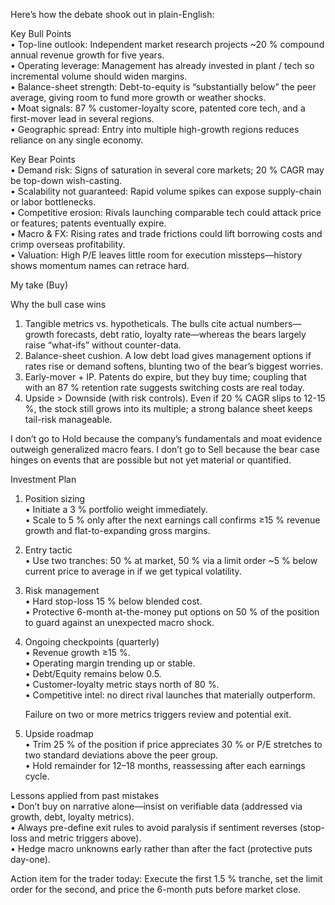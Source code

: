 Here’s how the debate shook out in plain-English:

Key Bull Points  
• Top-line outlook: Independent market research projects ~20 % compound annual revenue growth for five years.  
• Operating leverage: Management has already invested in plant / tech so incremental volume should widen margins.  
• Balance-sheet strength: Debt-to-equity is “substantially below” the peer average, giving room to fund more growth or weather shocks.  
• Moat signals: 87 % customer-loyalty score, patented core tech, and a first-mover lead in several regions.  
• Geographic spread: Entry into multiple high-growth regions reduces reliance on any single economy.

Key Bear Points  
• Demand risk: Signs of saturation in several core markets; 20 % CAGR may be top-down wish-casting.  
• Scalability not guaranteed: Rapid volume spikes can expose supply-chain or labor bottlenecks.  
• Competitive erosion: Rivals launching comparable tech could attack price or features; patents eventually expire.  
• Macro & FX: Rising rates and trade frictions could lift borrowing costs and crimp overseas profitability.  
• Valuation: High P/E leaves little room for execution missteps—history shows momentum names can retrace hard.

My take (Buy)

Why the bull case wins  
1. Tangible metrics vs. hypotheticals. The bulls cite actual numbers—growth forecasts, debt ratio, loyalty rate—whereas the bears largely raise “what-ifs” without counter-data.  
2. Balance-sheet cushion. A low debt load gives management options if rates rise or demand softens, blunting two of the bear’s biggest worries.  
3. Early-mover + IP. Patents do expire, but they buy time; coupling that with an 87 % retention rate suggests switching costs are real today.  
4. Upside > Downside (with risk controls). Even if 20 % CAGR slips to 12-15 %, the stock still grows into its multiple; a strong balance sheet keeps tail-risk manageable.

I don’t go to Hold because the company’s fundamentals and moat evidence outweigh generalized macro fears. I don’t go to Sell because the bear case hinges on events that are possible but not yet material or quantified.

Investment Plan

1. Position sizing  
   • Initiate a 3 % portfolio weight immediately.  
   • Scale to 5 % only after the next earnings call confirms ≥15 % revenue growth and flat-to-expanding gross margins.

2. Entry tactic  
   • Use two tranches: 50 % at market, 50 % via a limit order ~5 % below current price to average in if we get typical volatility.

3. Risk management  
   • Hard stop-loss 15 % below blended cost.  
   • Protective 6-month at-the-money put options on 50 % of the position to guard against an unexpected macro shock.

4. Ongoing checkpoints (quarterly)  
   • Revenue growth ≥15 %.  
   • Operating margin trending up or stable.  
   • Debt/Equity remains below 0.5.  
   • Customer-loyalty metric stays north of 80 %.  
   • Competitive intel: no direct rival launches that materially outperform.  

   Failure on two or more metrics triggers review and potential exit.

5. Upside roadmap  
   • Trim 25 % of the position if price appreciates 30 % or P/E stretches to two standard deviations above the peer group.  
   • Hold remainder for 12–18 months, reassessing after each earnings cycle.

Lessons applied from past mistakes  
• Don’t buy on narrative alone—insist on verifiable data (addressed via growth, debt, loyalty metrics).  
• Always pre-define exit rules to avoid paralysis if sentiment reverses (stop-loss and metric triggers above).  
• Hedge macro unknowns early rather than after the fact (protective puts day-one).

Action item for the trader today: Execute the first 1.5 % tranche, set the limit order for the second, and price the 6-month puts before market close.